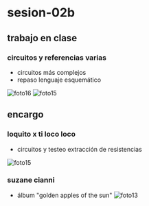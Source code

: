# sesion-02b

## trabajo en clase
### circuitos y referencias varias
- circuitos más complejos
- repaso lenguaje esquemático

![foto16](https://github.com/user-attachments/assets/0029acf8-a43b-4f12-b3aa-83077a3f23d6)
![foto15](https://github.com/user-attachments/assets/3d7ed002-de6d-4a95-b90d-d5e75a1ea4a5)

## encargo
### loquito x ti loco loco
- circuitos y testeo extracción de resistencias

![foto15](https://github.com/user-attachments/assets/8f3674e5-b2c6-4e5b-ab03-a6c3cc732487)

### suzane cianni
- álbum "golden apples of the sun"
![foto13](https://github.com/user-attachments/assets/42d93c8f-c0b3-42e3-a467-ebe2efd54717)
